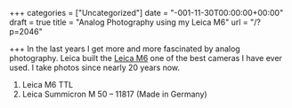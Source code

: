 +++
categories = ["Uncategorized"]
date = "-001-11-30T00:00:00+00:00"
draft = true
title = "Analog Photography using my Leica M6"
url = "/?p=2046"

+++
In the last years I get more and more fascinated by analog photography. Leica built the <a href="http://www.kenrockwell.com/leica/m6.htm" target="_blank">Leica M6</a> one of the best cameras I have ever used. I take photos since nearly 20 years now.

  1. Leica M6 TTL
  2. Leica Summicron M 50 &#8211; 11817 (Made in Germany)